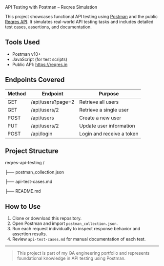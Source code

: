 API Testing with Postman – Reqres Simulation

This project showcases functional API testing using [Postman](https://www.postman.com/) and the public [Reqres API](https://reqres.in). It simulates real-world API testing tasks and includes detailed test cases, assertions, and documentation.

##  Tools Used

- Postman v10+
- JavaScript (for test scripts)
- Public API: https://reqres.in

##  Endpoints Covered

| Method | Endpoint | Purpose |
|--------|----------|---------|
| GET | /api/users?page=2 | Retrieve all users |
| GET | /api/users/2 | Retrieve a single user |
| POST | /api/users | Create a new user |
| PUT | /api/users/2 | Update user information |
| POST | /api/login | Login and receive a token |

##  Project Structure

reqres-api-testing /

├── postman_collection.json

├── api-test-cases.md

├── README.md


##  How to Use

1. Clone or download this repository.
2. Open Postman and import `postman_collection.json`.
3. Run each request individually to inspect response behavior and assertion results.
4. Review `api-test-cases.md` for manual documentation of each test.

---

> This project is part of my QA engineering portfolio and represents foundational knowledge in API testing using Postman.
